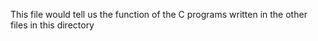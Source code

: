 This file would tell us the function of the C programs written in the other files in this directory
